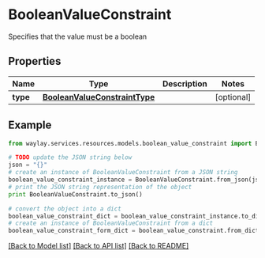 # BooleanValueConstraint

Specifies that the value must be a boolean

## Properties

Name | Type | Description | Notes
------------ | ------------- | ------------- | -------------
**type** | [**BooleanValueConstraintType**](BooleanValueConstraintType.md) |  | [optional] 

## Example

```python
from waylay.services.resources.models.boolean_value_constraint import BooleanValueConstraint

# TODO update the JSON string below
json = "{}"
# create an instance of BooleanValueConstraint from a JSON string
boolean_value_constraint_instance = BooleanValueConstraint.from_json(json)
# print the JSON string representation of the object
print BooleanValueConstraint.to_json()

# convert the object into a dict
boolean_value_constraint_dict = boolean_value_constraint_instance.to_dict()
# create an instance of BooleanValueConstraint from a dict
boolean_value_constraint_form_dict = boolean_value_constraint.from_dict(boolean_value_constraint_dict)
```
[[Back to Model list]](../README.md#documentation-for-models) [[Back to API list]](../README.md#documentation-for-api-endpoints) [[Back to README]](../README.md)


